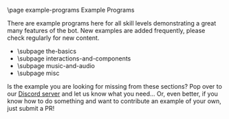 \page example-programs Example Programs

There are example programs here for all skill levels demonstrating a great many features of the bot. New examples are added frequently, please check regularly for new content.

* \subpage the-basics
* \subpage interactions-and-components
* \subpage music-and-audio
* \subpage misc

Is the example you are looking for missing from these sections? Pop over to our [Discord server](https://discord.com/dpp) and let us know what you need... Or, even better, if you know how to do something and want to contribute an example of your own, just submit a PR!